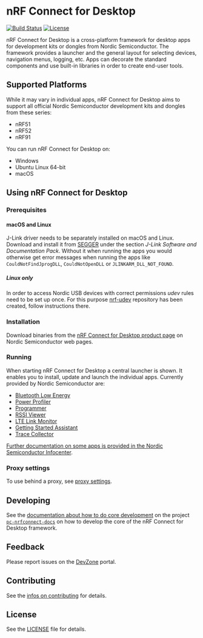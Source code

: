 # nRF Connect for Desktop

[![Build Status](https://dev.azure.com/NordicSemiconductor/Wayland/_apis/build/status/pc-nrfconnect-core?branchName=master)](https://dev.azure.com/NordicSemiconductor/Wayland/_build/latest?definitionId=8&branchName=master)
[![License](https://img.shields.io/badge/license-Modified%20BSD%20License-blue.svg)](LICENSE)

nRF Connect for Desktop is a cross-platform framework for desktop apps for development kits or dongles from Nordic Semiconductor. The framework provides a launcher and the general layout for selecting devices, navigation menus, logging, etc. Apps can decorate the standard components and use built-in libraries in order to create end-user tools.

## Supported Platforms

While it may vary in individual apps, nRF Connect for Desktop aims to support all official Nordic Semiconductor development kits and dongles from these series:

* nRF51
* nRF52
* nRF91

You can run nRF Connect for Desktop on:

* Windows
* Ubuntu Linux 64-bit
* macOS

## Using nRF Connect for Desktop

### Prerequisites

#### macOS and Linux

J-Link driver needs to be separately installed on macOS and Linux. Download and install it from [SEGGER](https://www.segger.com/downloads/jlink) under the section *J-Link Software and Documentation Pack*. Without it when running the apps you would otherwise get error messages when running the apps like `CouldNotFindJprogDLL`, `CouldNotOpenDLL` or `JLINKARM_DLL_NOT_FOUND`.

##### Linux only

In order to access Nordic USB devices with correct permissions *udev* rules need to be set up once. For this purpose [nrf-udev](https://github.com/NordicSemiconductor/nrf-udev) repository has been created, follow instructions there.

### Installation

Download binaries from the [nRF Connect for Desktop product page](https://www.nordicsemi.com/Software-and-Tools/Development-Tools/nRF-Connect-for-desktop) on Nordic Semiconductor web pages.

### Running

When starting nRF Connect for Desktop a central launcher is shown. It enables you to install, update and launch the individual apps. Currently provided by Nordic Semiconductor are:

* [Bluetooth Low Energy](https://github.com/NordicSemiconductor/pc-nrfconnect-ble)
* [Power Profiler](https://github.com/NordicSemiconductor/pc-nrfconnect-ppk)
* [Programmer](https://github.com/NordicSemiconductor/pc-nrfconnect-programmer)
* [RSSI Viewer](https://github.com/NordicSemiconductor/pc-nrfconnect-rssi)
* [LTE Link Monitor](https://github.com/NordicSemiconductor/pc-nrfconnect-linkmonitor)
* [Getting Started Assistant](https://github.com/NordicSemiconductor/pc-nrfconnect-gettingstarted)
* [Trace Collector](https://github.com/NordicSemiconductor/pc-nrfconnect-tracecollector)

[Further documentation on some apps is provided in the Nordic Semiconductor Infocenter](https://infocenter.nordicsemi.com/topic/struct_nrftools/struct/nrftools_nrfconnect.html).

### Proxy settings

To use behind a proxy, see [proxy settings](https://github.com/NordicSemiconductor/pc-nrfconnect-core/blob/master/doc/proxy-settings.md).

## Developing

See the [documentation about how to do core development](https://nordicsemiconductor.github.io/pc-nrfconnect-docs/core_development) on the project [`pc-nrfconnect-docs`](https://github.com/NordicSemiconductor/pc-nrfconnect-docs/) on how to develop the core of the nRF Connect for Desktop framework.

## Feedback

Please report issues on the [DevZone](https://devzone.nordicsemi.com) portal.

## Contributing

See the [infos on contributing](https://nordicsemiconductor.github.io/pc-nrfconnect-docs/contributing) for details.

## License

See the [LICENSE](LICENSE) file for details.
